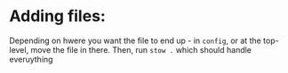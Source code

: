 # Adding files:

Depending on hwere you want the file to end up - in `config`, or at the top-level, move the file in there. Then, run `stow .` which should handle everuything 

